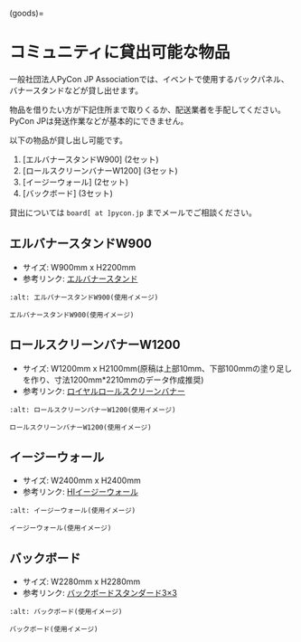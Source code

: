 (goods)=

# コミュニティに貸出可能な物品

一般社団法人PyCon JP Associationでは、イベントで使用するバックパネル、バナースタンドなどが貸し出せます。

物品を借りたい方が下記住所まで取りくるか、配送業者を手配してください。
PyCon JPは発送作業などが基本的にできません。

以下の物品が貸し出し可能です。

1. [エルバナースタンドW900] (2セット)
2. [ロールスクリーンバナーW1200] (3セット)
3. [イージーウォール] (2セット)
4. [バックボード] (3セット)

貸出については `board[ at ]pycon.jp` までメールでご相談ください。

## エルバナースタンドW900

- サイズ: W900mm x H2200mm
- 参考リンク: [エルバナースタンド](https://www.misedas.net/asp/item_detail.asp?ItemLID=16250)

```{figure} https://farm5.staticflickr.com/4368/36917287686_9998253d50_z.jpg
:alt: エルバナースタンドW900(使用イメージ)

エルバナースタンドW900(使用イメージ)
```

## ロールスクリーンバナーW1200

- サイズ: W1200mm x H2100mm(原稿は上部10mm、下部100mmの塗り足しを作り、寸法1200mm*2210mmのデータ作成推奨)
- 参考リンク: [ロイヤルロールスクリーンバナー](https://www.distem.co.jp/product/bannerstand/royalrollscreen55337.html)

```{figure} https://farm5.staticflickr.com/4358/36917274226_6486190450_z.jpg
:alt: ロールスクリーンバナーW1200(使用イメージ)

ロールスクリーンバナーW1200(使用イメージ)
```

## イージーウォール

- サイズ: W2400mm x H2400mm
- 参考リンク: [HIイージーウォール](https://www.distem.co.jp/product/bannerstand/56954.html)

```{figure} https://farm5.staticflickr.com/4379/36917270866_c678101915_z.jpg
:alt: イージーウォール(使用イメージ)

イージーウォール(使用イメージ)
```

## バックボード

- サイズ: W2280mm x H2280mm
- 参考リンク: [バックボードスタンダード3×3](http://homareprinting.jp/products/detail.php?product_id=1889)

```{figure} https://farm9.staticflickr.com/8224/29807926336_2bd305ee41_z.jpg
:alt: バックボード(使用イメージ)

バックボード(使用イメージ)
```
